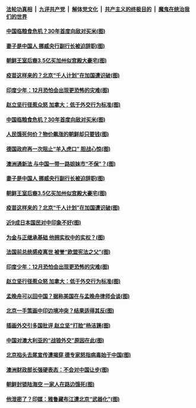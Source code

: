 

####  [法轮功真相](../../../../basic/blob/master/README.md?t=12061202) &nbsp;|&nbsp; [九评共产党](../../../../9ping.md/blob/master/README.md?t=12061202) &nbsp;|&nbsp; [解体党文化](../../../../jtdwh.md/blob/master/README.md?t=12061202)  &nbsp;|&nbsp; [共产主义的终极目的](../../../../gczydzjmd.md/blob/master/README.md?t=12061202) &nbsp;|&nbsp; [魔鬼在统治我们的世界](../../../../mgztzwmdsj.md/blob/master/README.md?t=12061202) 

#### [中国临粮食危机？30年首度向敌对买米(图)](../pages/p9/954823.md?t=12061202) 

#### [妻子是中国人 挪威央行副行长被迫辞职(图)](../pages/p9/954810.md?t=12061202) 

#### [朝鲜王室后裔3.5亿买加州似宫殿大豪宅(图)](../pages/p9/954802.md?t=12061202) 

#### [疫苗这样来的？北京“千人计划”在加国遭识破(图)](../pages/p9/954727.md?t=12061202) 

#### [印度少年：12月恐怕会出现更恐怖的灾难(图)](../pages/p9/954733.md?t=12061202) 

#### [赵立坚行径惹众怒 加拿大：低于外交行为标准(图)](../pages/p9/954683.md?t=12061202) 

#### [中国临粮食危机？30年首度向敌对买米(图)](../pages/p9/954823.md?t=12061202) 

#### [人民饿死何价？物价飙涨的朝鲜却只要钱(图)](../pages/p9/954813.md?t=12061202) 

#### [德国政府再一次阻止“羊入虎口” 胆战心惊(图)](../pages/p9/954858.md?t=12061202) 

#### [澳洲通新法 与中国一带一路姐妹市“不保”？(图)](../pages/p9/954849.md?t=12061202) 

#### [妻子是中国人 挪威央行副行长被迫辞职(图)](../pages/p9/954810.md?t=12061202) 

#### [朝鲜王室后裔3.5亿买加州似宫殿大豪宅(图)](../pages/p9/954802.md?t=12061202) 

#### [疫苗这样来的？北京“千人计划”在加国遭识破(图)](../pages/p9/954727.md?t=12061202) 

#### [近9成日本国民对中印象不好(图)](../pages/p9/954734.md?t=12061202) 

#### [为金与正继承基础 他拥实权中的实权？(图)](../pages/p9/954725.md?t=12061202) 

#### [法国前总统感疫离世 被誉“欧盟宪法之父”(图)](../pages/p9/954736.md?t=12061202) 

#### [印度少年：12月恐怕会出现更恐怖的灾难(图)](../pages/p9/954733.md?t=12061202) 

#### [赵立坚行径惹众怒 加拿大：低于外交行为标准(图)](../pages/p9/954683.md?t=12061202) 

#### [孟晚舟可以回中国？据称美国在与孟晚舟律师会谈(图)](../pages/p9/954657.md?t=12061202) 

#### [北京一手策画中印边境冲突？结果适得其反(图)](../pages/p9/954589.md?t=12061202) 

#### [插画外交引多国批评 赵立坚“打脸”杨洁篪(图)](../pages/p9/954656.md?t=12061202) 

#### [中国对澳大利亚的“战狼外交”原因在此(图)](../pages/p9/954654.md?t=12061202) 

#### [北京掐头去尾宣传遭揭穿 德专家怒指病毒始于中国(图)](../pages/p9/954582.md?t=12061202) 

#### [澳洲财政部长强硬表态：不会对中国让步(图)](../pages/p9/954604.md?t=12061202) 

#### [朝鲜封锁陆海空 一家人在路边饿死(图)](../pages/p9/954469.md?t=12061202) 

#### [他泄密了？印媒：雅鲁藏布江遭北京“武器化”(图)](../pages/p9/954474.md?t=12061202) 

